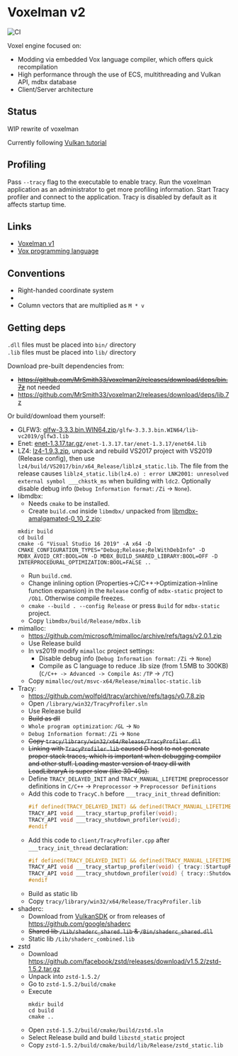 # Voxelman v2

![CI](https://github.com/MrSmith33/voxelman2/workflows/CI/badge.svg?branch=master&event=push)

Voxel engine focused on:
- Modding via embedded Vox language compiler, which offers quick recompilation
- High performance through the use of ECS, multithreading and Vulkan API, mdbx database
- Client/Server architecture

## Status

WIP rewrite of voxelman

Currently following [Vulkan tutorial](https://vulkan-tutorial.com)

## Profiling

Pass `--tracy` flag to the executable to enable tracy. Run the voxelman application as an administrator to get more profiling information. Start Tracy profiler and connect to the application. Tracy is disabled by default as it affects startup time.

## Links

* [Voxelman v1](https://github.com/MrSmith33/voxelman)
* [Vox programming language](https://github.com/MrSmith33/vox)

## Conventions

* Right-handed coordinate system
* 
* Column vectors that are multiplied as `M * v`

## Getting deps

`.dll` files must be placed into `bin/` directory\
`.lib` files must be placed into `lib/` directory

Download pre-built dependencies from:
* ~~https://github.com/MrSmith33/voxelman2/releases/download/deps/bin.7z~~ not needed
* https://github.com/MrSmith33/voxelman2/releases/download/deps/lib.7z

Or build/download them yourself:

* GLFW3: [glfw-3.3.3.bin.WIN64.zip](https://github.com/glfw/glfw/releases/download/3.3.3/glfw-3.3.3.bin.WIN64.zip)`/glfw-3.3.3.bin.WIN64/lib-vc2019/glfw3.lib`
* Enet: [enet-1.3.17.tar.gz](http://enet.bespin.org/download/enet-1.3.17.tar.gz)`/enet-1.3.17.tar/enet-1.3.17/enet64.lib`
* LZ4: [lz4-1.9.3.zip](https://github.com/lz4/lz4/releases/download/v1.9.3/lz4_win64_v1_9_3.zip), unpack and rebuild VS2017 project with VS2019 (Release config), then use `lz4/build/VS2017/bin/x64_Release/liblz4_static.lib`. The file from the release causes `liblz4_static.lib(lz4.o) : error LNK2001: unresolved external symbol ___chkstk_ms` when building with `ldc2`. Optionally disable debug info (`Debug Information format`: `/Zi` -> `None`).
* libmdbx:
   * Needs `cmake` to be installed.
   * Create `build.cmd` inside `libmdbx/` unpacked from [libmdbx-amalgamated-0_10_2.zip](https://github.com/erthink/libmdbx/releases/download/v0.10.2/libmdbx-amalgamated-0_10_2.zip):
   ```batch
   mkdir build
   cd build
   cmake -G "Visual Studio 16 2019" -A x64 -D CMAKE_CONFIGURATION_TYPES="Debug;Release;RelWithDebInfo" -D MDBX_AVOID_CRT:BOOL=ON -D MDBX_BUILD_SHARED_LIBRARY:BOOL=OFF -D INTERPROCEDURAL_OPTIMIZATION:BOOL=FALSE ..
   ```
   * Run `build.cmd`.
   * Change inlining option (Properties->C/C++->Optimization->Inline function expansion) in the `Release` config of `mdbx-static` project to `/Ob1`. Otherwise compile freezes.
   * `cmake --build . --config Release` or press `Build` for `mdbx-static` project.
   * Copy `libmdbx/build/Release/mdbx.lib`
* mimalloc:
   * https://github.com/microsoft/mimalloc/archive/refs/tags/v2.0.1.zip
   * Use Release build
   * In vs2019 modify `mimalloc` project settings:
      - Disable debug info (`Debug Information format`: `/Zi` -> `None`)
      - Compile as C language to reduce .lib size (from 1.5MB to 300KB) (`C/C++ -> Advanced -> Compile As`: `/TP` -> `/TC`)
   * Copy `mimalloc/out/msvc-x64/Release/mimalloc-static.lib`
* Tracy:
   * https://github.com/wolfpld/tracy/archive/refs/tags/v0.7.8.zip
   * Open `/library/win32/TracyProfiler.sln`
   * Use Release build
   * ~~Build as dll~~
   * `Whole program optimization`: `/GL` -> `No`
   * `Debug Information format`: `/Zi` -> `None`
   * ~~Copy `tracy/library/win32/x64/Release/TracyProfiler.dll`~~
   * ~~Linking with `TracyProfiler.lib` caused D host to not generate proper stack traces, which is important when debugging compiler and other stuff. Loading master version of tracy dll with LoadLibraryA is super slow (like 30-40s).~~
   * Define `TRACY_DELAYED_INIT` and `TRACY_MANUAL_LIFETIME` preprocessor definitions in `C/C++` -> `Preprocessor` -> `Preprocessor Definitions`
   * Add this code to `TracyC.h` before `___tracy_init_thread` definition:
     ```C
     #if defined(TRACY_DELAYED_INIT) && defined(TRACY_MANUAL_LIFETIME)
     TRACY_API void ___tracy_startup_profiler(void);
     TRACY_API void ___tracy_shutdown_profiler(void);
     #endif
     ```
   * Add this code to `client/TracyProfiler.cpp` after `___tracy_init_thread` declaration:
     ```C
     #if defined(TRACY_DELAYED_INIT) && defined(TRACY_MANUAL_LIFETIME)
     TRACY_API void ___tracy_startup_profiler(void) { tracy::StartupProfiler(); }
     TRACY_API void ___tracy_shutdown_profiler(void) { tracy::ShutdownProfiler(); }
     #endif
     ```
   * Build as static lib
   * Copy `tracy/library/win32/x64/Release/TracyProfiler.lib`
* shaderc:
   * Download from [VulkanSDK](https://vulkan.lunarg.com/sdk/home) or from releases of https://github.com/google/shaderc
   * ~~Shared lib `/Lib/shaderc_shared.lib` & `/Bin/shaderc_shared.dll`~~
   * Static lib `/Lib/shaderc_combined.lib`
* zstd
   * Download https://github.com/facebook/zstd/releases/download/v1.5.2/zstd-1.5.2.tar.gz
   * Unpack into `zstd-1.5.2/`
   * Go to `zstd-1.5.2/build/cmake`
   * Execute
     ```
     mkdir build
     cd build
     cmake ..
     ```
   * Open `zstd-1.5.2/build/cmake/build/zstd.sln`
   * Select Release build and build `libzstd_static` project
   * Copy `zstd-1.5.2/build/cmake/build/lib/Release/zstd_static.lib`